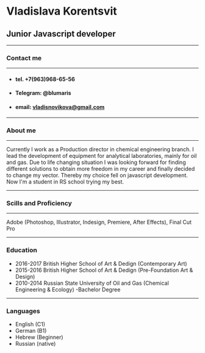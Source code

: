 # Vladislava Korentsvit
## Junior Javascript developer
******
### Contact me
******
* #### tel\. +7(963)968-65-56 
* #### Telegram: @blumaris
* #### email: vladisnovikova@gmail.com
******
### About me
******
Currently I work as a Production director in chemical engineering branch. I lead the development of equipment for analytical laboratories, mainly for oil and gas.
Due to life changing situation I was looking forward for finding different solutions to obtain more freedom in my career and finally decided to change my vector. Thereby my choice fell on javascript development. Now I'm a student in RS school trying my best. 
******
### Scills and Proficiency
******
Adobe (Photoshop, Illustrator, Indesign, Premiere, After Effects), Final Cut Pro
******
### Education
+ 2016-2017 British Higher School of Art & Dedign (Contemporary Art)
+ 2015-2016 British Higher School of Art & Dedign (Pre-Foundation Art & Design)
+ 2010-2014 Russian State University of Oil and Gas (Chemical Engineering & Ecology) -Bachelor Degree
******
### Languages
* English (C1)
* German (B1)
* Hebrew (Beginner)
* Russian (native)
